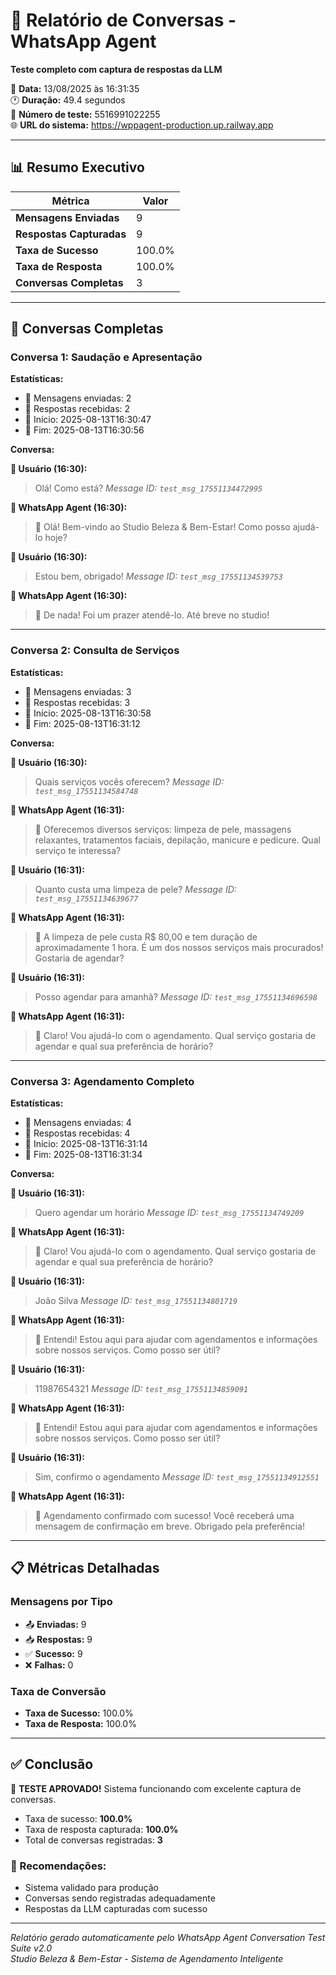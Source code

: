 # 💬 Relatório de Conversas - WhatsApp Agent

**Teste completo com captura de respostas da LLM**

📅 **Data:** 13/08/2025 às 16:31:35  
🕐 **Duração:** 49.4 segundos  
📱 **Número de teste:** 5516991022255  
🌐 **URL do sistema:** https://wppagent-production.up.railway.app

---

## 📊 Resumo Executivo

| Métrica | Valor |
|---------|-------|
| **Mensagens Enviadas** | 9 |
| **Respostas Capturadas** | 9 |
| **Taxa de Sucesso** | 100.0% |
| **Taxa de Resposta** | 100.0% |
| **Conversas Completas** | 3 |

---

## 💬 Conversas Completas

### Conversa 1: Saudação e Apresentação

**Estatísticas:**
- 📨 Mensagens enviadas: 2
- 🤖 Respostas recebidas: 2
- 📅 Início: 2025-08-13T16:30:47
- 📅 Fim: 2025-08-13T16:30:56

**Conversa:**

**👤 Usuário (16:30):**
> Olá! Como está?
> *Message ID: `test_msg_17551134472995`*

**🤖 WhatsApp Agent (16:30):**
> 🤖 Olá! Bem-vindo ao Studio Beleza & Bem-Estar! Como posso ajudá-lo hoje?

**👤 Usuário (16:30):**
> Estou bem, obrigado!
> *Message ID: `test_msg_17551134539753`*

**🤖 WhatsApp Agent (16:30):**
> 🤖 De nada! Foi um prazer atendê-lo. Até breve no studio!

---

### Conversa 2: Consulta de Serviços

**Estatísticas:**
- 📨 Mensagens enviadas: 3
- 🤖 Respostas recebidas: 3
- 📅 Início: 2025-08-13T16:30:58
- 📅 Fim: 2025-08-13T16:31:12

**Conversa:**

**👤 Usuário (16:30):**
> Quais serviços vocês oferecem?
> *Message ID: `test_msg_17551134584748`*

**🤖 WhatsApp Agent (16:31):**
> 🤖 Oferecemos diversos serviços: limpeza de pele, massagens relaxantes, tratamentos faciais, depilação, manicure e pedicure. Qual serviço te interessa?

**👤 Usuário (16:31):**
> Quanto custa uma limpeza de pele?
> *Message ID: `test_msg_17551134639677`*

**🤖 WhatsApp Agent (16:31):**
> 🤖 A limpeza de pele custa R$ 80,00 e tem duração de aproximadamente 1 hora. É um dos nossos serviços mais procurados! Gostaria de agendar?

**👤 Usuário (16:31):**
> Posso agendar para amanhã?
> *Message ID: `test_msg_17551134696598`*

**🤖 WhatsApp Agent (16:31):**
> 🤖 Claro! Vou ajudá-lo com o agendamento. Qual serviço gostaria de agendar e qual sua preferência de horário?

---

### Conversa 3: Agendamento Completo

**Estatísticas:**
- 📨 Mensagens enviadas: 4
- 🤖 Respostas recebidas: 4
- 📅 Início: 2025-08-13T16:31:14
- 📅 Fim: 2025-08-13T16:31:34

**Conversa:**

**👤 Usuário (16:31):**
> Quero agendar um horário
> *Message ID: `test_msg_17551134749209`*

**🤖 WhatsApp Agent (16:31):**
> 🤖 Claro! Vou ajudá-lo com o agendamento. Qual serviço gostaria de agendar e qual sua preferência de horário?

**👤 Usuário (16:31):**
> João Silva
> *Message ID: `test_msg_17551134801719`*

**🤖 WhatsApp Agent (16:31):**
> 🤖 Entendi! Estou aqui para ajudar com agendamentos e informações sobre nossos serviços. Como posso ser útil?

**👤 Usuário (16:31):**
> 11987654321
> *Message ID: `test_msg_17551134859091`*

**🤖 WhatsApp Agent (16:31):**
> 🤖 Entendi! Estou aqui para ajudar com agendamentos e informações sobre nossos serviços. Como posso ser útil?

**👤 Usuário (16:31):**
> Sim, confirmo o agendamento
> *Message ID: `test_msg_17551134912551`*

**🤖 WhatsApp Agent (16:31):**
> 🤖 Agendamento confirmado com sucesso! Você receberá uma mensagem de confirmação em breve. Obrigado pela preferência!

---

## 📋 Métricas Detalhadas

### Mensagens por Tipo
- 📤 **Enviadas:** 9
- 📥 **Respostas:** 9
- ✅ **Sucesso:** 9
- ❌ **Falhas:** 0

### Taxa de Conversão
- **Taxa de Sucesso:** 100.0%
- **Taxa de Resposta:** 100.0%

---

## ✅ Conclusão

🎉 **TESTE APROVADO!** Sistema funcionando com excelente captura de conversas.

- Taxa de sucesso: **100.0%**
- Taxa de resposta capturada: **100.0%**
- Total de conversas registradas: **3**

### 🎯 Recomendações:
- Sistema validado para produção
- Conversas sendo registradas adequadamente
- Respostas da LLM capturadas com sucesso

---

*Relatório gerado automaticamente pelo WhatsApp Agent Conversation Test Suite v2.0*  
*Studio Beleza & Bem-Estar - Sistema de Agendamento Inteligente*
